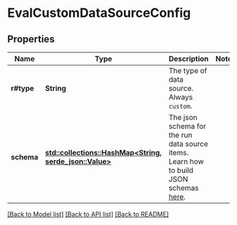 # EvalCustomDataSourceConfig

## Properties

Name | Type | Description | Notes
------------ | ------------- | ------------- | -------------
**r#type** | **String** | The type of data source. Always `custom`. | 
**schema** | [**std::collections::HashMap<String, serde_json::Value>**](serde_json::Value.md) | The json schema for the run data source items. Learn how to build JSON schemas [here](https://json-schema.org/).  | 

[[Back to Model list]](../README.md#documentation-for-models) [[Back to API list]](../README.md#documentation-for-api-endpoints) [[Back to README]](../README.md)


